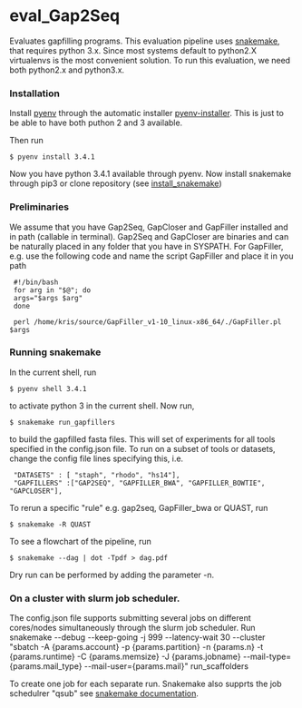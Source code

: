 # eval_Gap2Seq

Evaluates gapfilling programs. This evaluation pipeline uses [snakemake](https://bitbucket.org/johanneskoester/snakemake/wiki/Home), that requires python 3.x. Since most systems default to python2.X virtualenvs is the most convenient solution. To run this evaluation, we need both python2.x and python3.x. 

### Installation
Install [pyenv](https://github.com/yyuu/pyenv) through the automatic installer [pyenv-installer](https://github.com/yyuu/pyenv-installer). This is just to be able to have both puthon 2 and 3 available.

Then run 

    $ pyenv install 3.4.1

Now you have python 3.4.1 available through pyenv. Now install snakemake through pip3 or clone repository (see [install_snakemake](https://bitbucket.org/johanneskoester/snakemake/wiki/Documentation#markdown-header-installation))


### Preliminaries

We assume that you have Gap2Seq, GapCloser and GapFiller installed and in path (callable in terminal). Gap2Seq and GapCloser are binaries and can be naturally placed in any folder that you have in SYSPATH. For GapFiller, e.g. use the following code and name the script GapFiller and place it in you path 
     
     #!/bin/bash
     for arg in "$@"; do
     args="$args $arg"
     done
     
     perl /home/kris/source/GapFiller_v1-10_linux-x86_64/./GapFiller.pl $args

### Running snakemake

In the current shell, run

    $ pyenv shell 3.4.1

to activate python 3 in the current shell. Now run,

    $ snakemake run_gapfillers

to build the gapfilled fasta files. This will set of experiments for all tools specified in the config.json file. To run on a subset of tools or datasets, change the config file lines specifying this, i.e.

     "DATASETS" : [ "staph", "rhodo", "hs14"],
     "GAPFILLERS" :["GAP2SEQ", "GAPFILLER_BWA", "GAPFILLER_BOWTIE", "GAPCLOSER"],

To rerun a specific "rule" e.g. gap2seq, GapFiller_bwa or QUAST, run

    $ snakemake -R QUAST 


To see a flowchart of the pipeline, run 

    $ snakemake --dag | dot -Tpdf > dag.pdf

Dry run can be performed by adding the parameter -n.

### On a cluster with slurm job scheduler.

The config.json file supports submitting several jobs on different cores/nodes simultaneously through the slurm job scheduler. Run
     snakemake --debug --keep-going -j 999 --latency-wait 30 --cluster "sbatch -A {params.account} -p {params.partition} -n {params.n}  -t {params.runtime} -C {params.memsize} -J {params.jobname} --mail-type={params.mail_type} --mail-user={params.mail}" run_scaffolders

To create one job for each separate run. Snakemake also supprts the job schedulrer "qsub" see 
[snakemake documentation](https://bitbucket.org/johanneskoester/snakemake/wiki/Documentation).

